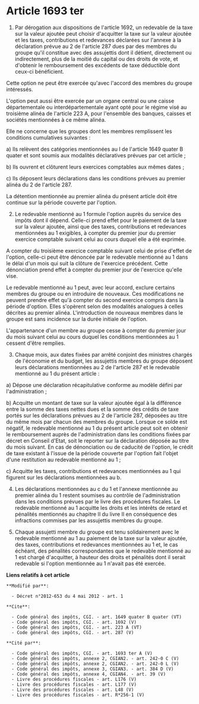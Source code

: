 # Article 1693 ter

1. Par dérogation aux dispositions de l'article 1692, un redevable de la taxe sur la valeur ajoutée peut choisir d'acquitter
la taxe sur la valeur ajoutée et les taxes, contributions et redevances déclarées sur l'annexe à la déclaration prévue au 2
de l'article 287 dues par des membres du groupe qu'il constitue avec des assujettis dont il détient, directement ou
indirectement, plus de la moitié du capital ou des droits de vote, et d'obtenir le remboursement des excédents de taxe
déductible dont ceux-ci bénéficient. 

Cette option ne peut être exercée qu'avec l'accord des membres du groupe intéressés. 

L'option peut aussi être exercée par un organe central ou une caisse départementale ou interdépartementale ayant opté pour le
régime visé au troisième alinéa de l'article 223 A, pour l'ensemble des banques, caisses et sociétés mentionnées à ce même
alinéa. 

Elle ne concerne que les groupes dont les membres remplissent les conditions cumulatives suivantes : 

a) Ils relèvent des catégories mentionnées au I de l'article 1649 quater B quater et sont soumis aux modalités déclaratives
prévues par cet article ; 

b) Ils ouvrent et clôturent leurs exercices comptables aux mêmes dates ; 

c) Ils déposent leurs déclarations dans les conditions prévues au premier alinéa du 2 de l'article 287. 

La détention mentionnée au premier alinéa du présent article doit être continue sur la période couverte par l'option. 

2. Le redevable mentionné au 1 formule l'option auprès du service des impôts dont il dépend. Celle-ci prend effet pour le
paiement de la taxe sur la valeur ajoutée, ainsi que des taxes, contributions et redevances mentionnées au 1 exigibles, à
compter du premier jour du premier exercice comptable suivant celui au cours duquel elle a été exprimée. 

A compter du troisième exercice comptable suivant celui de prise d'effet de l'option, celle-ci peut être dénoncée par le
redevable mentionné au 1 dans le délai d'un mois qui suit la clôture de l'exercice précédent. Cette dénonciation prend effet
à compter du premier jour de l'exercice qu'elle vise. 

Le redevable mentionné au 1 peut, avec leur accord, exclure certains membres du groupe ou en introduire de nouveaux. Ces
modifications ne peuvent prendre effet qu'à compter du second exercice compris dans la période d'option. Elles s'opèrent
selon des modalités analogues à celles décrites au premier alinéa. L'introduction de nouveaux membres dans le groupe est sans
incidence sur la durée initiale de l'option. 

L'appartenance d'un membre au groupe cesse à compter du premier jour du mois suivant celui au cours duquel les conditions
mentionnées au 1 cessent d'être remplies. 

3. Chaque mois, aux dates fixées par arrêté conjoint des ministres chargés de l'économie et du budget, les assujettis membres
du groupe déposent leurs déclarations mentionnées au 2 de l'article 287 et le redevable mentionné au 1 du présent article : 

a) Dépose une déclaration récapitulative conforme au modèle défini par l'administration ; 

b) Acquitte un montant de taxe sur la valeur ajoutée égal à la différence entre la somme des taxes nettes dues et la somme
des crédits de taxe portés sur les déclarations prévues au 2 de l'article 287, déposées au titre du même mois par chacun des
membres du groupe. Lorsque ce solde est négatif, le redevable mentionné au 1 du présent article peut soit en obtenir le
remboursement auprès de l'administration dans les conditions fixées par décret en Conseil d'Etat, soit le reporter sur la
déclaration déposée au titre du mois suivant. En cas de dénonciation ou de caducité de l'option, le crédit de taxe existant à
l'issue de la période couverte par l'option fait l'objet d'une restitution au redevable mentionné au 1 ; 

c) Acquitte les taxes, contributions et redevances mentionnées au 1 qui figurent sur les déclarations mentionnées au b. 

4. Les déclarations mentionnées au c du 1 et l'annexe mentionnée au premier alinéa du 1 restent soumises au contrôle de
l'administration dans les conditions prévues par le livre des procédures fiscales. Le redevable mentionné au 1 acquitte les
droits et les intérêts de retard et pénalités mentionnés au chapitre II du livre II en conséquence des infractions commises
par les assujettis membres du groupe. 

5. Chaque assujetti membre du groupe est tenu solidairement avec le redevable mentionné au 1 au paiement de la taxe sur la
valeur ajoutée, des taxes, contributions et redevances mentionnées au 1 et, le cas échéant, des pénalités correspondantes que
le redevable mentionné au 1 est chargé d'acquitter, à hauteur des droits et pénalités dont il serait redevable si l'option
mentionnée au 1 n'avait pas été exercée.

**Liens relatifs à cet article**

	**Modifié par**:

	  - Décret n°2012-653 du 4 mai 2012 - art. 1

	**Cite**:

	  - Code général des impôts, CGI. - art. 1649 quater B quater (VT)
	  - Code général des impôts, CGI. - art. 1692 (V)
	  - Code général des impôts, CGI. - art. 223 A (VT)
	  - Code général des impôts, CGI. - art. 287 (V)

	**Cité par**:

	  - Code général des impôts, CGI. - art. 1693 ter A (V)
	  - Code général des impôts, annexe 2, CGIAN2. - art. 242-0 C (V)
	  - Code général des impôts, annexe 2, CGIAN2. - art. 242-0 L (V)
	  - Code général des impôts, annexe 3, CGIAN3. - art. 384 D (V)
	  - Code général des impôts, annexe 4, CGIAN4. - art. 39 (V)
	  - Livre des procédures fiscales - art. L176 (V)
	  - Livre des procédures fiscales - art. L177 (V)
	  - Livre des procédures fiscales - art. L48 (V)
	  - Livre des procédures fiscales - art. R*256-1 (V)

